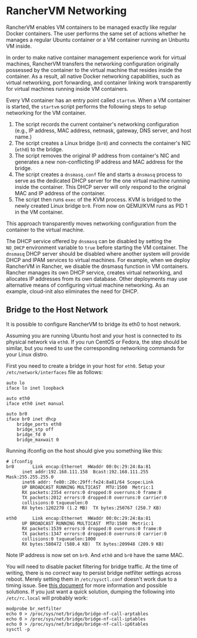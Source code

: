 # RancherVM Networking

RancherVM enables VM containers to be managed exactly like regular Docker
containers. The user performs the same set of actions whether he
manages a regular Ubuntu container or a VM container running an
Unbuntu VM inside.

In order to make native container management experience work for virtual machines,
RancherVM transfers the networking configuration originally possessed by the container
to the virtual machine that resides inside the container. As a result, all native
Docker networking capabilities, such as virtual networking, port forwarding, and
container linking work transparently for virtual machines running inside VM containers.

Every VM container has an entry point called `startvm`. When a VM container is started, 
the `startvm` script performs the following steps to setup 
networking for the VM container.

1. The script records the current container's networking configuration (e.g.,
   IP address, MAC address, netmask, gateway, DNS server, and host name.)
1. The script creates a Linux bridge (`br0`) and connects the container's NIC (`eth0`)
   to the bridge.
1. The script removes the original IP address from container's NIC and generates a new
   non-conflicting IP address and MAC address for the bridge.
1. The script creates a `dnsmasq.conf` file and starts a `dnsmasq` process to serve as the
   dedicated DHCP server for the one virtual machine running inside the container. This 
   DHCP server will only respond to the original MAC and IP address of the container.
1. The script then runs `exec` of the KVM process. KVM is bridged to the newly created
   Linux bridge `br0`. From now on QEMU/KVM runs as PID 1 in the VM container.

This approach transparently moves networking configuration from the container to
the virtual machine. 

The DHCP service offered by `dnsmasq` can be disabled by setting the `NO_DHCP` environment variable
to `true` before starting the VM container.
The `dnsmasq` DHCP server should be disabled where another system will provide DHCP and IPAM services to
virtual machines. For example, when we deploy RancherVM in Rancher, we disable the dnsmasq function
in VM containers. Rancher manages its own DHCP service, creates virtual networking, and allocates
IP addresses from its own database. Other deployments may use alternative means of configuring
virtual machine networking. As an example, cloud-init also eliminates the need for DHCP.

## Bridge to the Host Network

It is possible to configure RancherVM to bridge its eth0 to host network.

Assuming you are running Ubuntu host and your host is connected to its physical network via `eth0`. If you run CentOS or Fedora, the step should be similar, but you need to use the corresponding networking commands for your Linux distro.

First you need to create a bridge in your host for `eth0`. Setup your `/etc/network/interfaces` file as follows:

    auto lo
    iface lo inet loopback

    auto eth0
    iface eth0 inet manual

    auto br0
    iface br0 inet dhcp
        bridge_ports eth0
        bridge_stp off
        bridge_fd 0
        bridge_maxwait 0

Running ifconfig on the host should give you something like this:

    # ifconfig
    br0       Link encap:Ethernet  HWaddr 00:0c:29:24:8a:81  
          inet addr:192.168.111.158  Bcast:192.168.111.255  Mask:255.255.255.0
          inet6 addr: fe80::20c:29ff:fe24:8a81/64 Scope:Link
          UP BROADCAST RUNNING MULTICAST  MTU:1500  Metric:1
          RX packets:2354 errors:0 dropped:0 overruns:0 frame:0
          TX packets:2012 errors:0 dropped:0 overruns:0 carrier:0
          collisions:0 txqueuelen:0 
          RX bytes:1202270 (1.2 MB)  TX bytes:250767 (250.7 KB)

    eth0      Link encap:Ethernet  HWaddr 00:0c:29:24:8a:81  
          UP BROADCAST RUNNING MULTICAST  MTU:1500  Metric:1
          RX packets:1539 errors:0 dropped:0 overruns:0 frame:0
          TX packets:1347 errors:0 dropped:0 overruns:0 carrier:0
          collisions:0 txqueuelen:1000 
          RX bytes:580472 (580.4 KB)  TX bytes:209948 (209.9 KB)

Note IP address is now set on `br0`. And `eth0` and `br0` have the same MAC.

You will need to disable packet filtering for bridge traffic. At the time of
writing, there is no _correct_ way to persist bridge netfilter settings across
reboot. Merely setting them in `/etc/sysctl.conf` doesn't work due to a timing
issue. See [this document](https://wiki.libvirt.org/page/Net.bridge.bridge-nf-call_and_sysctl.conf) for more information and possible solutions.
If you just want a quick solution, dumping the following into `/etc/rc.local`
will probably work:

    modprobe br_netfilter
    echo 0 > /proc/sys/net/bridge/bridge-nf-call-arptables
    echo 0 > /proc/sys/net/bridge/bridge-nf-call-iptables
    echo 0 > /proc/sys/net/bridge/bridge-nf-call-ip6tables 
    sysctl -p
